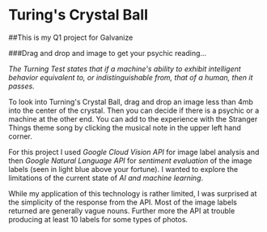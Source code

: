 # Turing's Crystal Ball

##This is my Q1 project for Galvanize

###Drag and drop and image to get your psychic reading...



*The Turning Test states that if a machine's ability to exhibit intelligent behavior equivalent to, or indistinguishable from, that of a human, then it passes.*

To look into Turning's Crystal Ball, drag and drop an image less than 4mb into the center of the crystal. Then you can decide if there is a psychic or a machine at the other end. You can add to the experience with the Stranger Things theme song by clicking the musical note in the upper left hand corner.

For this project I used *Google Cloud Vision API* for image label analysis and then *Google Natural Language API* for *sentiment evaluation* of the image labels (seen in light blue above your fortune). I wanted to explore the limitations of the current state of *AI and machine learning*.

While my application of this technology is rather limited, I was surprised at the simplicity of the response from the API. Most of the image labels returned are generally vague nouns. Further more the API at trouble producing at least 10 labels for some types of photos.

